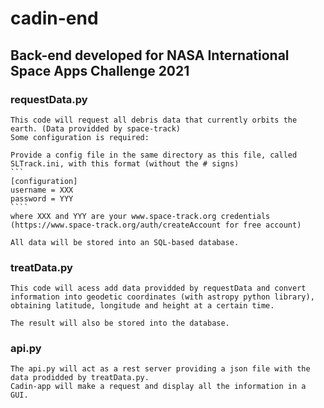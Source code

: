 # cadin-end
## Back-end developed for NASA International Space Apps Challenge 2021

### requestData.py

    This code will request all debris data that currently orbits the earth. (Data providded by space-track)
    Some configuration is required:

    Provide a config file in the same directory as this file, called SLTrack.ini, with this format (without the # signs)
    ```
    [configuration]
    username = XXX
    password = YYY
    ````
    where XXX and YYY are your www.space-track.org credentials (https://www.space-track.org/auth/createAccount for free account)

    All data will be stored into an SQL-based database.

### treatData.py

    This code will acess add data providded by requestData and convert information into geodetic coordinates (with astropy python library), obtaining latitude, longitude and height at a certain time.

    The result will also be stored into the database.

### api.py

    The api.py will act as a rest server providing a json file with the data prodidded by treatData.py.
    Cadin-app will make a request and display all the information in a GUI.
